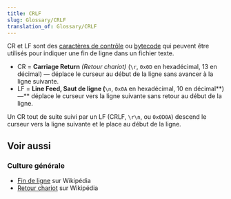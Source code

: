 ```yaml
---
title: CRLF
slug: Glossary/CRLF
translation_of: Glossary/CRLF
---
```


CR et LF sont des [caractères de contrôle](https://fr.wikipedia.org/wiki/Caractère_de_contrôle) ou [bytecode](https://fr.wikipedia.org/wiki/Bytecode) qui peuvent être utilisés pour indiquer une fin de ligne dans un fichier texte.

- CR = **Carriage Return** _(Retour chariot)_ (`\r`, `0x0D` en hexadécimal, 13 en décimal) — déplace le curseur au début de la ligne sans avancer à la ligne suivante.
- LF = **Line Feed, Saut de ligne (**`\n`, `0x0A` en hexadécimal, 10 en décimal**) —** déplace le curseur vers la ligne suivante sans retour au début de la ligne.

Un CR tout de suite suivi par un LF (CRLF, `\r\n`, ou `0x0D0A`) descend le curseur vers la ligne suivante et le place au début de la ligne.

## Voir aussi

### Culture générale

- [Fin de ligne](https://fr.wikipedia.org/wiki/Fin_de_ligne) sur Wikipédia
- [Retour chariot](https://fr.wikipedia.org/wiki/Retour_chariot) sur Wikipédia

